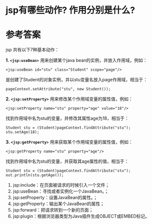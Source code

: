 # jsp有哪些动作? 作用分别是什么?

# 参考答案

jsp 共有以下7种基本动作：

**1. `<jsp:useBean>`**
用来创建某个java bean的实例，并放入作用域，例如：
```
<jsp:useBean id="stu" class="Student" scope="page"/>
```
是创建了Student的对象实例，并以stu变量名放入page作用域，相当于：

```
pageContext.setAttribute("stu", new Student());
```

**2. `<jsp:setProperty>`**
用来修改某个作用域变量的属性值，例如：
```
<jsp:setProperty name="stu" property="age" value="18"/>
```
找到作用域中名为stu的变量，并修改其属性age为18，相当于：

```
Student stu = (Student)pageContext.findAttribute("stu");
stu.setAge(18);
```

**3. `<jsp:getProperty>`**
用来获取某个作用域变量的属性值，例如：
```
<jsp:getProperty name="stu" property="age"/>
```
找到作用域中名为stu的变量，并获取其age属性的值，相当于：

```
Student stu = (Student)pageContext.findAttribute("stu");
out.println(stu.getAge());
```


 
1. jsp:include：在页面被请求的时候引入一个文件； 
2. jsp:useBean：寻找或者实例化一个JavaBean。； 
3. jsp:setProperty：设置JavaBean的属性。； 
4. jsp:getProperty：输出某个JavaBean的属性； 
5. jsp:forward：把请求转到一个新的页面； 
6. jsp:plugin：根据浏览器类型为Java插件生成OBJECT或EMBED标记。